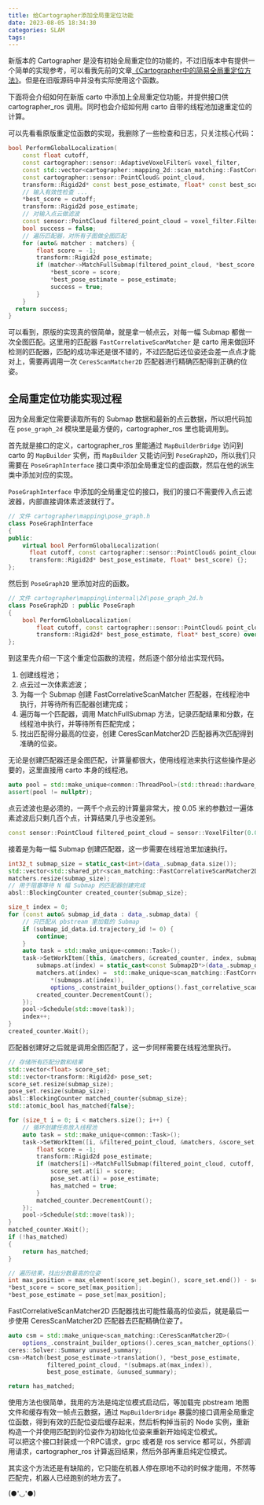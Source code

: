 ```yaml
---
title: 给Cartographer添加全局重定位功能
date: 2023-08-05 18:34:30
categories: SLAM
tags:
---
```


新版本的 Cartographer 是没有初始全局重定位的功能的，不过旧版本中有提供一个简单的实现参考，可以看我先前的文章[《Cartographer中的简易全局重定位方法》](https://zjlian.github.io/2023-08/b75611994b01/)。但是在旧版源码中并没有实际使用这个函数。

下面将会介绍如何在新版 carto 中添加上全局重定位功能，并提供接口供 cartographer_ros 调用。同时也会介绍如何用 carto 自带的线程池加速重定位的计算。

可以先看看原版重定位函数的实现，我删除了一些检查和日志，只关注核心代码：
```C++
bool PerformGlobalLocalization(
    const float cutoff,
    const cartographer::sensor::AdaptiveVoxelFilter& voxel_filter,
    const std::vector<cartographer::mapping_2d::scan_matching::FastCorrelativeScanMatcher*>& matchers,
    const cartographer::sensor::PointCloud& point_cloud,
    transform::Rigid2d* const best_pose_estimate, float* const best_score) {
    // 输入有效性检查 ...
    *best_score = cutoff;
    transform::Rigid2d pose_estimate;
    // 对输入点云做滤波
    const sensor::PointCloud filtered_point_cloud = voxel_filter.Filter(point_cloud);
    bool success = false;
    // 遍历匹配器，对所有子图做全图匹配
    for (auto& matcher : matchers) {
        float score = -1;
        transform::Rigid2d pose_estimate;
        if (matcher->MatchFullSubmap(filtered_point_cloud, *best_score, &score, &pose_estimate)) {
            *best_score = score;
            *best_pose_estimate = pose_estimate;
            success = true;
        }
    }
  return success;
}
```
可以看到，原版的实现真的很简单，就是拿一帧点云，对每一幅 Submap 都做一次全图匹配。这里用的匹配器 `FastCorrelativeScanMatcher` 是 carto 用来做回环检测的匹配器，匹配的成功率还是很不错的，不过匹配后还位姿还会差一点点才能对上，需要再调用一次 `CeresScanMatcher2D` 匹配器进行精确匹配得到正确的位姿。

## 全局重定位功能实现过程
因为全局重定位需要读取所有的 Submap 数据和最新的点云数据，所以把代码加在 `pose_graph_2d` 模块里是最方便的，cartographer_ros 里也能调用到。

首先就是接口的定义，cartographer_ros 里能通过 `MapBuilderBridge` 访问到 carto 的 `MapBuilder` 实例，而 `MapBuilder` 又能访问到 `PoseGraph2D`，所以我们只需要在 `PoseGraphInterface` 接口类中添加全局重定位的虚函数，然后在他的派生类中添加对应的实现。

`PoseGraphInterface` 中添加的全局重定位的接口，我们的接口不需要传入点云滤波器，内部直接调体素滤波就行了。
```c++
// 文件 cartographer\mapping\pose_graph.h
class PoseGraphInterface 
{
public:
    virtual bool PerformGlobalLocalization(
      float cutoff, const cartographer::sensor::PointCloud& point_cloud,
      transform::Rigid2d* best_pose_estimate, float* best_score) {};
};
```
然后到 `PoseGraph2D` 里添加对应的函数。
```C++
// 文件 cartographer\mapping\internal\2d\pose_graph_2d.h
class PoseGraph2D : public PoseGraph 
{
    bool PerformGlobalLocalization(
        float cutoff, const cartographer::sensor::PointCloud& point_cloud,
        transform::Rigid2d* best_pose_estimate, float* best_score) override;
};
```
到这里先介绍一下这个重定位函数的流程，然后逐个部分给出实现代码。
1. 创建线程池；
2. 点云过一次体素滤波；
3. 为每一个 Submap 创建 FastCorrelativeScanMatcher 匹配器，在线程池中执行，并等待所有匹配器创建完成；
4. 遍历每一个匹配器，调用 MatchFullSubmap 方法，记录匹配结果和分数，在线程池中执行，并等待所有匹配完成；
5. 找出匹配得分最高的位姿，创建 CeresScanMatcher2D 匹配器再次匹配得到准确的位姿。

无论是创建匹配器还是全图匹配，计算量都很大，使用线程池来执行这些操作是必要的，这里直接用 carto 本身的线程池。
```C++
auto pool = std::make_unique<common::ThreadPool>(std::thread::hardware_concurrency());
assert(pool != nullptr);
```

点云滤波也是必须的，一两千个点云的计算量非常大，按 0.05 米的参数过一遍体素滤波后只剩几百个点，计算结果几乎也没差别。
```C++
const sensor::PointCloud filtered_point_cloud = sensor::VoxelFilter(0.05).Filter(point_cloud);
```

接着是为每一幅 Submap 创建匹配器，这一步需要在线程池里加速执行。
```C++
int32_t submap_size = static_cast<int>(data_.submap_data.size());
std::vector<std::shared_ptr<scan_matching::FastCorrelativeScanMatcher2D>> matchers;
matchers.resize(submap_size);
// 用于阻塞等待 N 幅 Submap 的匹配器创建完成
absl::BlockingCounter created_counter{submap_size};   

size_t index = 0;
for (const auto& submap_id_data : data_.submap_data) {
    // 只匹配从 pbstream 里加载的 Submap
    if (submap_id_data.id.trajectory_id != 0) {
        continue;
    }
    auto task = std::make_unique<common::Task>();
    task->SetWorkItem([this, &matchers, &created_counter, index, submap_id = submap_id_data.id, &submaps] {
        submaps.at(index) = static_cast<const Submap2D*>(data_.submap_data.at(submap_id).submap.get())->grid();
        matchers.at(index) =  std::make_unique<scan_matching::FastCorrelativeScanMatcher2D>(
            *(submaps.at(index)),
            options_.constraint_builder_options().fast_correlative_scan_matcher_options());
        created_counter.DecrementCount();
    });
    pool->Schedule(std::move(task));
    index++;
}
created_counter.Wait();
```

匹配器创建好之后就是调用全图匹配了，这一步同样需要在线程池里执行。
```C++
// 存储所有匹配分数和结果
std::vector<float> score_set;
std::vector<transform::Rigid2d> pose_set;
score_set.resize(submap_size);
pose_set.resize(submap_size);
absl::BlockingCounter matched_counter{submap_size};
std::atomic_bool has_matched{false};

for (size_t i = 0; i < matchers.size(); i++) {
    // 循环创建任务放入线程池
    auto task = std::make_unique<common::Task>();
    task->SetWorkItem([i, &filtered_point_cloud, &matchers, &score_set, &pose_set, cutoff, &matched_counter] {
        float score = -1; 
        transform::Rigid2d pose_estimate;
        if (matchers[i]->MatchFullSubmap(filtered_point_cloud, cutoff, &score, &pose_estimate)) {
            score_set.at(i) = score;
            pose_set.at(i) = pose_estimate;
            has_matched = true;
        }
        matched_counter.DecrementCount();
    });
    pool->Schedule(std::move(task));
}
matched_counter.Wait();
if (!has_matched)
{
    return has_matched;
}

// 遍历结果，找出分数最高的位姿
int max_position = max_element(score_set.begin(), score_set.end()) - score_set.begin();
*best_score = score_set[max_position];
*best_pose_estimate = pose_set[max_position];
```

FastCorrelativeScanMatcher2D 匹配器找出可能性最高的位姿后，就是最后一步使用 CeresScanMatcher2D 匹配器去匹配精确位姿了。
```C++
auto csm = std::make_unique<scan_matching::CeresScanMatcher2D>(
    options_.constraint_builder_options().ceres_scan_matcher_options());
ceres::Solver::Summary unused_summary;
csm->Match(best_pose_estimate->translation(), *best_pose_estimate,
           filtered_point_cloud, *(submaps.at(max_index)),
           best_pose_estimate, &unused_summary);

return has_matched;
```

使用方法也很简单，我用的方法是纯定位模式启动后，等加载完 pbstream 地图文件和缓存有效一帧点云数据，通过 `MapBuilderBridge` 暴露的接口调用全局重定位函数，得到有效的匹配位姿后缓存起来，然后析构掉当前的 Node 实例，重新构造一个并使用匹配到的位姿作为初始化位姿来重新开始纯定位模式。   
可以把这个接口封装成一个RPC请求，grpc 或者是 ros service 都可以，外部调用请求，cartographer_ros 计算返回结果，然后外部再重启纯定位模式。

其实这个方法还是有缺陷的，它只能在机器人停在原地不动的时候才能用，不然等匹配完，机器人已经跑别的地方去了。


(●'◡'●)
